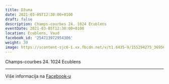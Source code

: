 ```yaml
---
title: Džuma
date: 2021-03-05T12:30:00+0100
draft: false
description: Champs-courbes 24. 1024 Ecublens
eventDate: 2021-03-05T12:30:00+0100
location: Écublens, Vaud
facebook_id: '254713972954306'
weight: 30
image: https://scontent-sjc6-1.xx.fbcdn.net/v/t1.6435-9/155294275_3695079563921169_4909597834044538694_n.jpg?_nc_cat=101&ccb=1-7&_nc_sid=9e60e4&_nc_ohc=XIoDKpsn_1wQ7kNvwFcvDOB&_nc_oc=Adm5ii50uPkxP52vy0PWMsEsWQtO29PylmboYrxF9bF05vKtoVzmh38VsuqvXJ9ZtmU&_nc_zt=23&_nc_ht=scontent-sjc6-1.xx&edm=ABTKTjYEAAAA&_nc_gid=hfC945ViG_iVNnVdZt5kUQ&oh=00_Afc8mQ9vktdVLyEWpYAZ0LLanY3Xzj_-ySHt_SoC3uy2OA&oe=691FBDDB
---
```


Champs-courbes 24. 1024 Ecublens

---

Više informacija na [Facebook-u](https://facebook.com/events/254713972954306)